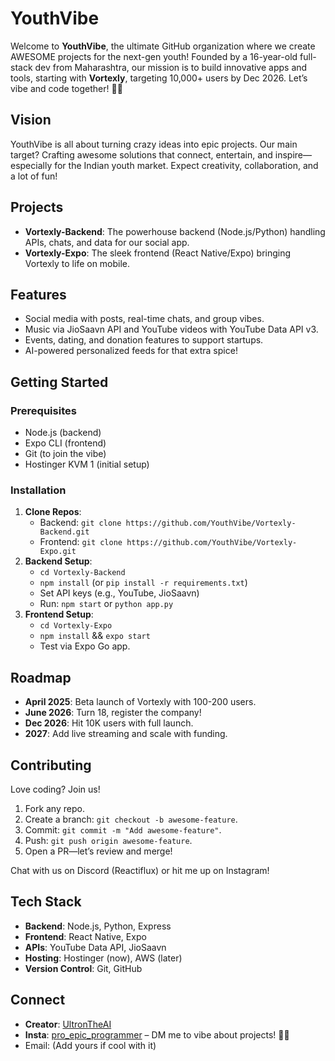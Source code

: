# YouthVibe

Welcome to **YouthVibe**, the ultimate GitHub organization where we create AWESOME projects for the next-gen youth! Founded by a 16-year-old full-stack dev from Maharashtra, our mission is to build innovative apps and tools, starting with **Vortexly**, targeting 10,000+ users by Dec 2026. Let’s vibe and code together! 🎉🚀

## Vision
YouthVibe is all about turning crazy ideas into epic projects. Our main target? Crafting awesome solutions that connect, entertain, and inspire—especially for the Indian youth market. Expect creativity, collaboration, and a lot of fun!

## Projects
- **Vortexly-Backend**: The powerhouse backend (Node.js/Python) handling APIs, chats, and data for our social app.
- **Vortexly-Expo**: The sleek frontend (React Native/Expo) bringing Vortexly to life on mobile.

## Features
- Social media with posts, real-time chats, and group vibes.
- Music via JioSaavn API and YouTube videos with YouTube Data API v3.
- Events, dating, and donation features to support startups.
- AI-powered personalized feeds for that extra spice!

## Getting Started
### Prerequisites
- Node.js (backend)
- Expo CLI (frontend)
- Git (to join the vibe)
- Hostinger KVM 1 (initial setup)

### Installation
1. **Clone Repos**:
   - Backend: `git clone https://github.com/YouthVibe/Vortexly-Backend.git`
   - Frontend: `git clone https://github.com/YouthVibe/Vortexly-Expo.git`
2. **Backend Setup**:
   - `cd Vortexly-Backend`
   - `npm install` (or `pip install -r requirements.txt`)
   - Set API keys (e.g., YouTube, JioSaavn)
   - Run: `npm start` or `python app.py`
3. **Frontend Setup**:
   - `cd Vortexly-Expo`
   - `npm install` && `expo start`
   - Test via Expo Go app.

## Roadmap
- **April 2025**: Beta launch of Vortexly with 100-200 users.
- **June 2026**: Turn 18, register the company!
- **Dec 2026**: Hit 10K users with full launch.
- **2027**: Add live streaming and scale with funding.

## Contributing
Love coding? Join us!
1. Fork any repo.
2. Create a branch: `git checkout -b awesome-feature`.
3. Commit: `git commit -m "Add awesome-feature"`.
4. Push: `git push origin awesome-feature`.
5. Open a PR—let’s review and merge!

Chat with us on Discord (Reactiflux) or hit me up on Instagram!

## Tech Stack
- **Backend**: Node.js, Python, Express
- **Frontend**: React Native, Expo
- **APIs**: YouTube Data API, JioSaavn
- **Hosting**: Hostinger (now), AWS (later)
- **Version Control**: Git, GitHub

## Connect
- **Creator**: [UltronTheAI](https://github.com/UltronTheAI)
- **Insta**: [pro_epic_programmer](https://instagram.com/pro_epic_programmer) – DM me to vibe about projects! 🙏😊
- Email: (Add yours if cool with it)
